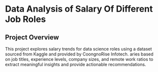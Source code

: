 # Data Analysis of Salary Of Different Job Roles  

## Project Overview  
This project explores salary trends for data science roles using a dataset sourced from Kaggle and provided by CoongnoRise Infotech.
aries based on job titles, experience levels, company sizes, and remote work ratios to extract meaningful insights and provide actionable recommendations.  
